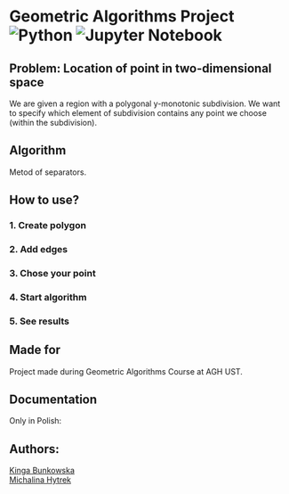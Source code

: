 # Geometric Algorithms Project ![Python](https://img.shields.io/badge/python-3670A0?style=for-the-badge&logo=python&logoColor=ffdd54) ![Jupyter Notebook](https://img.shields.io/badge/jupyter-%23FA0F00.svg?style=for-the-badge&logo=jupyter&logoColor=white)

## Problem: Location of point in two-dimensional space
We are given a region with a polygonal y-monotonic subdivision. We want to specify which element of subdivision contains any point we choose (within the subdivision).

## Algorithm
Metod of separators.

## How to use?

### 1. Create polygon


### 2. Add edges


### 3. Chose your point


### 4. Start algorithm


### 5. See results



## Made for
Project made during Geometric Algorithms Course at AGH UST.

## Documentation
Only in Polish: 

## Authors: 
[Kinga Bunkowska](https://github.com/KingaBunkowska) \
[Michalina Hytrek](https://github.com/mhytrek)

